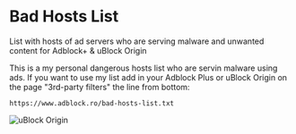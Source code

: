 # Bad Hosts List
List with hosts of ad servers who are serving malware and unwanted content for Adblock+ &amp; uBlock Origin

This is a my personal dangerous hosts list who are servin malware using ads.
If you want to use my list add in your Adblock Plus or uBlock Origin on the page "3rd-party filters" the line from bottom:

`https://www.adblock.ro/bad-hosts-list.txt`

![uBlock Origin](http://f.cl.ly/items/442A3h1w0j2Q243H0r3K/Image%202016-05-22%20at%203.30.34%20pm.png)
